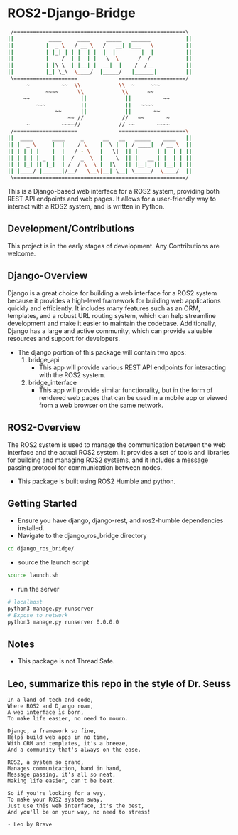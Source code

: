 # ROS2-Django-Bridge

```bash
 /======================================================\ 
||           ____     ____     _____   ______           || 
||          |  _ \   / __ \   /   __| |___   \          || 
||          | |_| | | |  | |  |  |        |  |          || 
||          |    /  | |  | |   \  \      /  /           || 
||          | |\ \  | |__| |  __|  |    /  /__          || 
||          |_| \_\  \____/  |_____/   |______|         || 
 \====================             =====================/ 
      ~          ~~  \\            \\  ~     ~~~         
            ~~~~      \\            \\      ~~           
     ~~                ||            ||          ~~      
         ~~~           ||            ||   ~~~~           
               ~~      ||            ||       ~~         
                   ~~ //            //   ~~       ~      
      ~          ~~~~//            // ~~       ~~~~      
 /====================             =====================\ 
||  ____      ____     _      __   __   _____    ____   ||
|| |  _ \     |  |    / \    |  \ |  | / ____|  / __ \  ||
|| | | | |    |  |   / - \   |   \|  || |      | |  | | ||
|| | | | | _  |  |  /  _  \  |    \  || |   __ | |  | | ||
|| | |_| || |_|  | /  / \  \ |  |\   || |__|_ || |__| | ||
|| |____/ |______|/__/   \__\|__| \__| \_____/  \____/  ||
 \======================================================/ 
```

This is a Django-based web interface for a ROS2 system, providing both REST API endpoints and web pages. It allows for a user-friendly way to interact with a ROS2 system, and is written in Python.

## Development/Contributions

This project is in the early stages of development. Any Contributions are welcome.

## Django-Overview

Django is a great choice for building a web interface for a ROS2 system because it provides a high-level framework for building web applications quickly and efficiently. It includes many features such as an ORM, templates, and a robust URL routing system, which can help streamline development and make it easier to maintain the codebase. Additionally, Django has a large and active community, which can provide valuable resources and support for developers.

- The django portion of this package will contain two apps:
    1. bridge_api
        - This app will provide various REST API endpoints for interacting with the ROS2 system.
    2. bridge_interface
        - This app will provide similar functionality, but in the form of rendered web pages that can be used in a mobile app or viewed from a web browser on the same network.

## ROS2-Overview

The ROS2 system is used to manage the communication between the web interface and the actual ROS2 system. It provides a set of tools and libraries for building and managing ROS2 systems, and it includes a message passing protocol for communication between nodes.

- This package is built using ROS2 Humble and python.

## Getting Started

- Ensure you have django, django-rest, and ros2-humble dependencies installed.
- Navigate to the django_ros_bridge directory

```bash
cd django_ros_bridge/
```

- source the launch script

```bash
source launch.sh
```

- run the server

```bash
# localhost
python3 manage.py runserver
# Expose to network
python3 manage.py runserver 0.0.0.0
```

## Notes

- This package is not Thread Safe.

## Leo, summarize this repo in the style of Dr. Seuss

```text
In a land of tech and code,
Where ROS2 and Django roam,
A web interface is born,
To make life easier, no need to mourn.

Django, a framework so fine,
Helps build web apps in no time,
With ORM and templates, it's a breeze,
And a community that's always on the ease.

ROS2, a system so grand,
Manages communication, hand in hand,
Message passing, it's all so neat,
Making life easier, can't be beat.

So if you're looking for a way,
To make your ROS2 system sway,
Just use this web interface, it's the best,
And you'll be on your way, no need to stress!

- Leo by Brave
```
